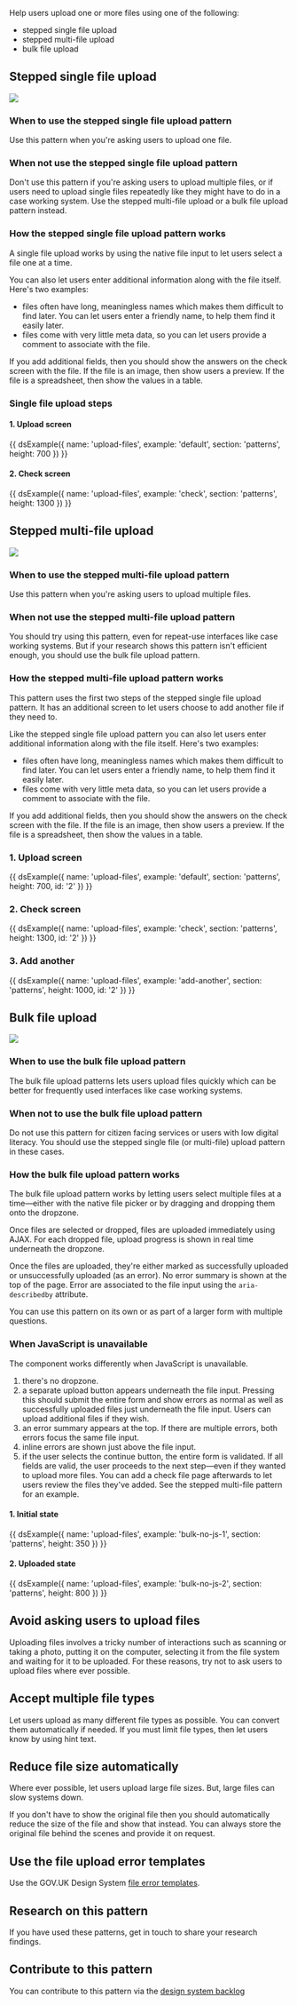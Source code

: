 Help users upload one or more files using one of the following:

- stepped single file upload
- stepped multi-file upload
- bulk file upload

## Stepped single file upload

<img src="/public/images/patterns/upload-file-single.png">

### When to use the stepped single file upload pattern

Use this pattern when you're asking users to upload one file.

### When not use the stepped single file upload pattern

Don't use this pattern if you're asking users to upload multiple files, or if users need to upload single files repeatedly like they might have to do in a case working system. Use the stepped multi-file upload or a bulk file upload pattern instead.

### How the stepped single file upload pattern works

A single file upload works by using the native file input to let users select a file one at a time.

You can also let users enter additional information along with the file itself. Here's two examples:

- files often have long, meaningless names which makes them difficult to find later. You can let users enter a friendly name, to help them find it easily later.
- files come with very little meta data, so you can let users provide a comment to associate with the file.

If you add additional fields, then you should show the answers on the check screen with the file. If the file is an image, then show users a preview. If the file is a spreadsheet, then show the values in a table.

### Single file upload steps

#### 1. Upload screen

{{ dsExample({
  name: 'upload-files',
  example: 'default',
  section: 'patterns',
  height: 700
}) }}

#### 2. Check screen

{{ dsExample({
  name: 'upload-files',
  example: 'check',
  section: 'patterns',
  height: 1300
}) }}

## Stepped multi-file upload

<img src="/public/images/patterns/upload-file-multiple.png">

### When to use the stepped multi-file upload pattern

Use this pattern when you're asking users to upload multiple files.

### When not use the stepped multi-file upload pattern

You should try using this pattern, even for repeat-use interfaces like case working systems. But if your research shows this pattern isn't efficient enough, you should use the bulk file upload pattern.

### How the stepped multi-file upload pattern works

This pattern uses the first two steps of the stepped single file upload pattern. It has an additional screen to let users choose to add another file if they need to.

Like the stepped single file upload pattern you can also let users enter additional information along with the file itself. Here's two examples:

- files often have long, meaningless names which makes them difficult to find later. You can let users enter a friendly name, to help them find it easily later.
- files come with very little meta data, so you can let users provide a comment to associate with the file.

If you add additional fields, then you should show the answers on the check screen with the file. If the file is an image, then show users a preview. If the file is a spreadsheet, then show the values in a table.

### 1. Upload screen

{{ dsExample({
  name: 'upload-files',
  example: 'default',
  section: 'patterns',
  height: 700,
  id: '2'
}) }}

### 2. Check screen

{{ dsExample({
  name: 'upload-files',
  example: 'check',
  section: 'patterns',
  height: 1300,
  id: '2'
}) }}

### 3. Add another

{{ dsExample({
  name: 'upload-files',
  example: 'add-another',
  section: 'patterns',
  height: 1000,
  id: '2'
}) }}

## Bulk file upload

<img src="/public/images/patterns/upload-file-bulk.png">

### When to use the bulk file upload pattern

The bulk file upload patterns lets users upload files quickly which can be better for frequently used interfaces like case working systems.

### When not to use the bulk file upload pattern

Do not use this pattern for citizen facing services or users with low digital literacy. You should use the stepped single file (or multi-file) upload pattern in these cases.

### How the bulk file upload pattern works

The bulk file upload pattern works by letting users select multiple files at a time—either with the native file picker or by dragging and dropping them onto the dropzone.

Once files are selected or dropped, files are uploaded immediately using AJAX. For each dropped file, upload progress is shown in real time underneath the dropzone.

Once the files are uploaded, they're either marked as successfully uploaded or unsuccessfully uploaded (as an error). No error summary is shown at the top of the page. Error are associated to the file input using the `aria-describedby` attribute.

You can use this pattern on its own or as part of a larger form with multiple questions.

### When JavaScript is unavailable

The component works differently when JavaScript is unavailable.

1. there's no dropzone.
2. a separate upload button appears underneath the file input. Pressing this should submit the entire form and show errors as normal as well as successfully uploaded files just underneath the file input. Users can upload additional files if they wish.
3. an error summary appears at the top. If there are multiple errors, both errors focus the same file input.
4. inline errors are shown just above the file input.
5. if the user selects the continue button, the entire form is validated. If all fields are valid, the user proceeds to the next step—even if they wanted to upload more files. You can add a check file page afterwards to let users review the files they've added. See the stepped multi-file pattern for an example.

#### 1. Initial state

{{ dsExample({
  name: 'upload-files',
  example: 'bulk-no-js-1',
  section: 'patterns',
  height: 350
}) }}

#### 2. Uploaded state

{{ dsExample({
  name: 'upload-files',
  example: 'bulk-no-js-2',
  section: 'patterns',
  height: 800
}) }}

## Avoid asking users to upload files

Uploading files involves a tricky number of interactions such as scanning or taking a photo, putting it on the computer, selecting it from the file system and waiting for it to be uploaded. For these reasons, try not to ask users to upload files where ever possible.

## Accept multiple file types

Let users upload as many different file types as possible. You can convert them automatically if needed. If you must limit file types, then let users know by using hint text.

## Reduce file size automatically

Where ever possible, let users upload large file sizes. But, large files can slow systems down.

If you don't have to show the original file then you should automatically reduce the size of the file and show that instead. You can always store the original file behind the scenes and provide it on request.

## Use the file upload error templates

Use the GOV.UK Design System [file error templates](https://design-system.service.gov.uk/components/file-upload/#error-messages).

## Research on this pattern

If you have used these patterns, get in touch to share your research findings.

## Contribute to this pattern

You can contribute to this pattern via the [design system backlog](https://github.com/ministryofjustice/mojdt-design-system-backlog/)